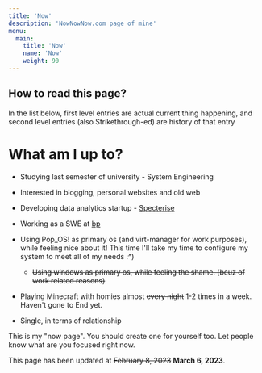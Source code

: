 ```yaml
---
title: 'Now'
description: 'NowNowNow.com page of mine'
menu:
  main:
    title: 'Now'
    name: 'Now'
    weight: 90
---
```


## How to read this page?

In the list below, first level entries are actual current thing happening, and second level entries (also Strikethrough-ed) are history of that entry

# What am I up to?

- Studying last semester of university - System Engineering
- Interested in blogging, personal websites and old web
- Developing data analytics startup - [Specterise](https://specterise.com)
- Working as a SWE at [bp](https://bp.com)
- Using Pop_OS! as primary os (and virt-manager for work purposes), while feeling nice about it! This time I'll take my time to configure my system to meet all of my needs :^)
  - ~~Using windows as primary os, while feeling the shame. (bcuz of work related reasons)~~

- Playing Minecraft with homies almost ~~every night~~ 1-2 times in a week. Haven't gone to End yet.
- Single, in terms of relationship

This is my "now page". You should create one for yourself too. Let people know what are you focused right now. 

This page has been updated at ~~February 8, 2023~~ **March 6, 2023**.